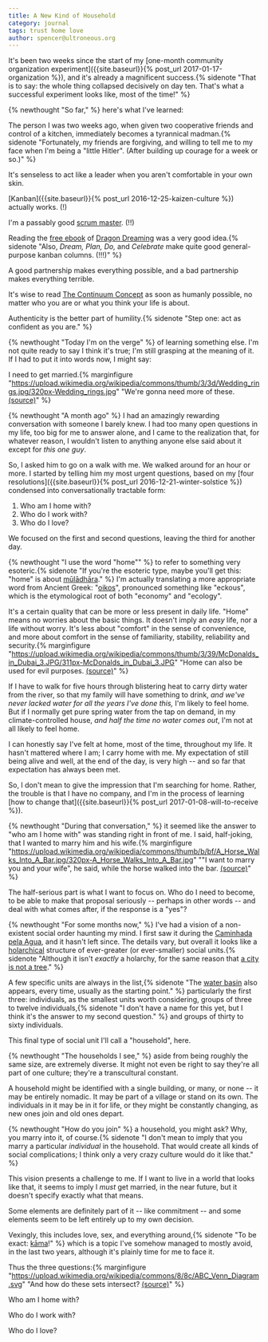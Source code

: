 ```yaml
---
title: A New Kind of Household
category: journal
tags: trust home love
author: spencer@ultroneous.org
---
```


It's been two weeks since the start of my [one-month community organization experiment]({{site.baseurl}}{% post_url 2017-01-17-organization %}), and it's already a magnificent success.{% sidenote "That is to say: the whole thing collapsed decisively on day ten. That's what a successful experiment looks like, most of the time!" %}

{% newthought "So far," %} here's what I've learned:

The person I was two weeks ago, when given two cooperative friends and control of a kitchen, immediately becomes a tyrannical madman.{% sidenote "Fortunately, my friends are forgiving, and willing to tell me to my face when I'm being a \"little Hitler\". (After building up courage for a week or so.)" %}

It's senseless to act like a leader when you aren't comfortable in your own skin.

[Kanban]({{site.baseurl}}{% post_url 2016-12-25-kaizen-culture %}) actually works. (!)

I'm a passably good [scrum master](https://en.wikipedia.org/wiki/Scrum_(software_development)#Scrum_Master). (!!)

Reading the [free ebook](http://www.dragondreaming.org/about-us/the-international-e-book/) of [Dragon Dreaming](http://www.dragondreaming.org/) was a very good idea.{% sidenote "Also, *Dream, Plan, Do,* and *Celebrate* make quite good general-purpose kanban columns. (!!!)" %}

A good partnership makes everything possible, and a bad partnership makes everything terrible.

It's wise to read [The Continuum Concept](https://en.wikipedia.org/wiki/Continuum_concept) as soon as humanly possible, no matter who you are or what you think your life is about.

Authenticity is the better part of humility.{% sidenote "Step one: act as confident as you are." %}

{% newthought "Today I'm on the verge" %} of learning something else. I'm not quite ready to say I think it's true; I'm still grasping at the meaning of it. If I had to put it into words now, I might say:

I need to get married.{% marginfigure "https://upload.wikimedia.org/wikipedia/commons/thumb/3/3d/Wedding_rings.jpg/320px-Wedding_rings.jpg" "We're gonna need more of these. [(source)](https://commons.wikimedia.org/wiki/File:Wedding_rings.jpg)" %}

{% newthought "A month ago" %} I had an amazingly rewarding conversation with someone I barely knew. I had too many open questions in my life, too big for me to answer alone, and I came to the realization that, for whatever reason, I wouldn't listen to anything anyone else said about it except for *this one guy*.

So, I asked him to go on a walk with me. We walked around for an hour or more. I started by telling him my most urgent questions, based on my [four resolutions]({{site.baseurl}}{% post_url 2016-12-21-winter-solstice %}) condensed into conversationally tractable form:

1. Who am I home with?
2. Who do I work with?
3. Who do I love?

We focused on the first and second questions, leaving the third for another day.

{% newthought "I use the word \"home\"" %} to refer to something very esoteric.{% sidenote "If you're the esoteric type, maybe you'll get this: \"home\" is about [mūlādhāra](https://en.wikipedia.org/wiki/Muladhara)." %} I'm actually translating a more appropriate word from Ancient Greek: "[oikos](https://en.wiktionary.org/wiki/%CE%BF%E1%BC%B6%CE%BA%CE%BF%CF%82#Ancient_Greek)", pronounced something like "eckous", which is the etymological root of both "economy" and "ecology".

It's a certain quality that can be more or less present in daily life. "Home" means no worries about the basic things. It doesn't imply an *easy* life, nor a life without worry. It's less about "comfort" in the sense of convenience, and more about comfort in the sense of familiarity, stability, reliability and security.{% marginfigure "https://upload.wikimedia.org/wikipedia/commons/thumb/3/39/McDonalds_in_Dubai_3.JPG/311px-McDonalds_in_Dubai_3.JPG" "Home can also be used for evil purposes. [(source)](https://commons.wikimedia.org/wiki/File:McDonalds_in_Dubai_3.JPG)" %}

If I have to walk for five hours through blistering heat to carry dirty water from the river, so that my family will have something to drink, *and we've never lacked water for all the years I've done this,* I'm likely to feel home. But if I normally get pure spring water from the tap on demand, in my climate-controlled house, *and half the time no water comes out*, I'm not at all likely to feel home.

I can honestly say I've felt at home, most of the time, throughout my life. It hasn't mattered where I am; I carry home with me. My expectation of still being alive and well, at the end of the day, is very high -- and so far that expectation has always been met.

So, I don't mean to give the impression that I'm searching for home. Rather, the trouble is that I have no company, and I'm in the process of learning [how to change that]({{site.baseurl}}{% post_url 2017-01-08-will-to-receive %}).

{% newthought "During that conversation," %} it seemed like the answer to "who am I home with" was standing right in front of me. I said, half-joking, that I wanted to marry him and his wife.{% marginfigure "https://upload.wikimedia.org/wikipedia/commons/thumb/b/bf/A_Horse_Walks_Into_A_Bar.jpg/320px-A_Horse_Walks_Into_A_Bar.jpg" "\"I want to marry you and your wife\", he said, while the horse walked into the bar. [(source)](https://commons.wikimedia.org/wiki/File:A_Horse_Walks_Into_A_Bar.jpg)" %}

The half-serious part is what I want to focus on. Who do I need to become, to be able to make that proposal seriously -- perhaps in other words -- and deal with what comes after, if the response is a "yes"?

{% newthought "For some months now," %} I've had a vision of a non-existent social order haunting my mind. I first saw it during the [Caminhada pela Agua](https://youtu.be/YfV_BzZ9K70), and it hasn't left since. The details vary, but overall it looks like a [holarchical](https://en.wikipedia.org/wiki/Holarchy) structure of ever-greater (or ever-smaller) social units.{% sidenote "Although it isn't *exactly* a holarchy, for the same reason that [a city is not a tree](https://en.wikipedia.org/wiki/A_City_is_Not_a_Tree)." %}

A few specific units are always in the list,{% sidenote "The [water basin](https://en.wikipedia.org/wiki/Drainage_basin) also appears, every time, usually as the starting point." %} particularly the first three: individuals, as the smallest units worth considering, groups of three to twelve individuals,{% sidenote "I don't have a name for this yet, but I think it's the answer to my second question." %} and groups of thirty to sixty individuals.

This final type of social unit I'll call a "household", here.

{% newthought "The households I see," %} aside from being roughly the same size, are extremely diverse. It might not even be right to say they're all part of one culture; they're a transcultural constant.

A household might be identified with a single building, or many, or none -- it may be entirely nomadic. It may be part of a village or stand on its own. The individuals in it may be in it for life, or they might be constantly changing, as new ones join and old ones depart.

{% newthought "How do you join" %} a household, you might ask? Why, you marry into it, of course.{% sidenote "I don't mean to imply that you marry a particular *individual* in the household. That would create all kinds of social complications; I think only a very crazy culture would do it like that." %}

This vision presents a challenge to me. If I want to live in a world that looks like that, it seems to imply I *must* get married, in the near future, but it doesn't specify exactly what that means.

Some elements are definitely part of it -- like commitment -- and some elements seem to be left entirely up to my own decision.

Vexingly, this includes love, sex, and everything around,{% sidenote "To be exact: [kāma](https://en.wikipedia.org/wiki/Kama)!" %} which is a topic I've somehow managed to mostly avoid, in the last two years, although it's plainly time for me to face it.

Thus the three questions:{% marginfigure "https://upload.wikimedia.org/wikipedia/commons/8/8c/ABC_Venn_Diagram.svg" "And how do these sets intersect? [(source)](https://commons.wikimedia.org/wiki/File:ABC_Venn_Diagram.svg)" %}

Who am I home with?

Who do I work with?

Who do I love?
